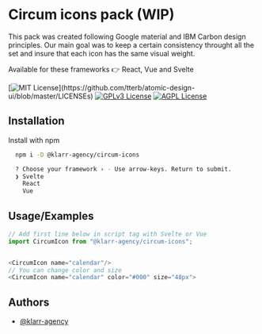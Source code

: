 # Circum icons pack (WIP)

This pack was created following Google material and IBM Carbon design principles. Our main goal was to keep a certain consistency throught all the set and insure that each icon has the same visual weight.

Available for these frameworks 👉  React, Vue and Svelte

[![MIT License](https://img.shields.io/apm/l/atomic-design-ui.svg?)](https://github.com/tterb/atomic-design-ui/blob/master/LICENSEs)
[![GPLv3 License](https://img.shields.io/badge/License-GPL%20v3-yellow.svg)](https://opensource.org/licenses/)
[![AGPL License](https://img.shields.io/badge/license-AGPL-blue.svg)](http://www.gnu.org/licenses/agpl-3.0)

## Installation

Install with npm

```bash
  npm i -D @klarr-agency/circum-icons
```

```bash
  ? Choose your framework › - Use arrow-keys. Return to submit.
  ❯ Svelte
    React
    Vue
```

## Usage/Examples

```javascript
// Add first line below in script tag with Svelte or Vue
import CircumIcon from "@klarr-agency/circum-icons";


<CircumIcon name="calendar"/>
// You can change color and size
<CircumIcon name="calendar" color="#000" size="48px">
```

## Authors

-   [@klarr-agency](https://www.github.com/klarr-agency)
